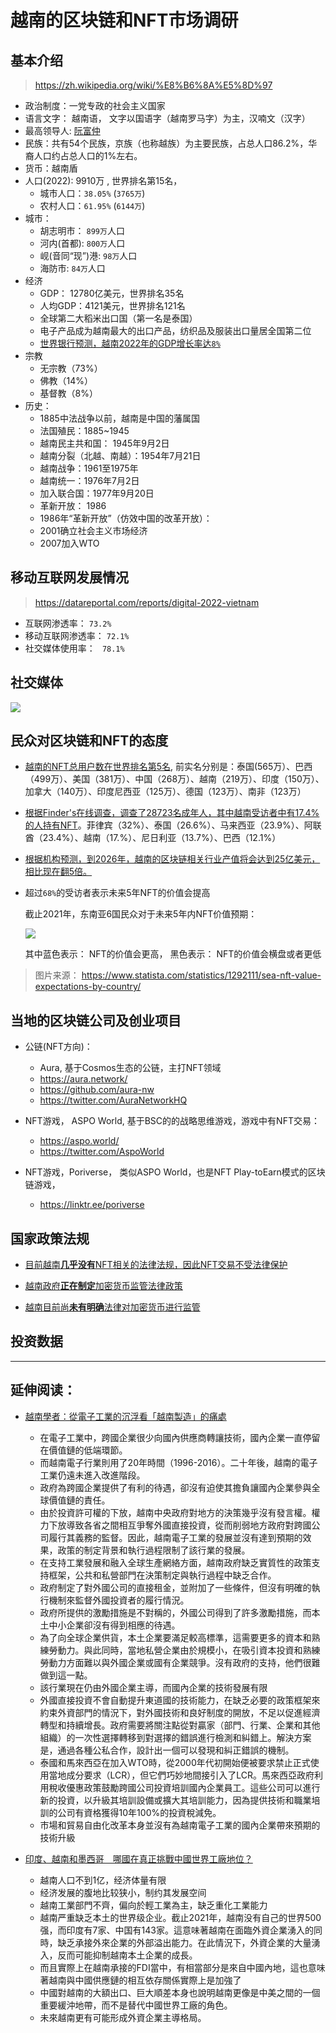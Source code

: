 # 越南的区块链和NFT市场调研

## 基本介绍

> https://zh.wikipedia.org/wiki/%E8%B6%8A%E5%8D%97

- 政治制度：一党专政的社会主义国家
- 语言文字： 越南语， 文字以国语字（越南罗马字）为主，汉喃文（汉字）
- 最高领导人: [阮富仲](https://zh.wikipedia.org/wiki/%E9%98%AE%E5%AF%8C%E4%BB%B2)
- 民族：共有54个民族，京族（也称越族）为主要民族，占总人口86.2%，华裔人口约占总人口的1%左右。
- 货币：越南盾
- 人口(2022): 9910万 , 世界排名第15名，
  - 城市人口：`38.05%` (`3765万`)
  - 农村人口：`61.95%` (`6144万`)
- 城市：
  - 胡志明市： `899万`人口
  - 河内(首都): `800万`人口
  - 岘(音同“现”)港: `98万`人口
  - 海防市: `84万`人口
- 经济
  - GDP： 12780亿美元，世界排名35名
  - 人均GDP：4121美元，世界排名121名
  - 全球第二大稻米出口国（第一名是泰国）
  - 电子产品成为越南最大的出口产品，纺织品及服装出口量居全国第二位
  - [世界银行预测，越南2022年的GDP增长率达`8%`](https://cj.sina.com.cn/articles/view/6862376589/199078e8d00102ge7u?finpagefr=p_103)
- 宗教
  - 无宗教（73%）
  - 佛教（14%）
  - 基督教（8%）
- 历史：
  - 1885中法战争以前，越南是中国的藩属国
  - 法国殖民：1885~1945
  - 越南民主共和国： 1945年9月2日
  - 越南分裂（北越、南越）：1954年7月21日
  - 越南战争：1961至1975年
  - 越南统一：1976年7月2日
  - 加入联合国：1977年9月20日
  - 革新开放： 1986
  - 1986年“革新开放”（仿效中国的改革开放）：
  - 2001确立社会主义市场经济
  - 2007加入WTO


## 移动互联网发展情况

> https://datareportal.com/reports/digital-2022-vietnam

- 互联网渗透率： `73.2%`
- 移动互联网渗透率： `72.1%`
- 社交媒体使用率： ` 78.1%`



## 社交媒体

![](../imgs/vietnam_social_media.png)

## 民众对区块链和NFT的态度

- [越南的NFT总用户数在世界排名第5名](https://vir.com.vn/vietnam-among-countries-with-the-most-nft-users-94102.html), 前实名分别是：泰国(565万）、巴西（499万）、美国（381万）、中国（268万）、越南（219万）、印度（150万）、加拿大（140万）、印度尼西亚（125万）、德国（123万）、南非（123万）
- [根据Finder's在线调查，调查了28723名成年人，其中越南受访者中有17.4%的人持有NFT](https://www.cekindo.vn/blog/a-comprehensive-overview-of-the-nft-sector-in-vietnam)。菲律宾（32%）、泰国（26.6%）、马来西亚（23.9%）、阿联酋（23.4%）、越南（17.%）、尼日利亚（13.7%）、巴西（12.1%）
- [根据机构预测，到2026年，越南的区块链相关行业产值将会达到25亿美元，相比现在翻5倍。](https://www.viettonkinconsulting.com/general/vietnam-nft-market-potential-investment-opportunity/)


- 超过`68%`的受访者表示未来5年NFT的价值会提高


    截止2021年，东南亚6国民众对于未来5年内NFT价值预期：

    ![](../imgs/sea_nft.png)

    其中蓝色表示： NFT的价值会更高， 黑色表示： NFT的价值会横盘或者更低


> 图片来源： https://www.statista.com/statistics/1292111/sea-nft-value-expectations-by-country/

## 当地的区块链公司及创业项目


- 公链(NFT方向)：
  - Aura, 基于Cosmos生态的公链，主打NFT领域
  - https://aura.network/
  - https://github.com/aura-nw
  - https://twitter.com/AuraNetworkHQ

- NFT游戏， ASPO World, 基于BSC的的战略思维游戏，游戏中有NFT交易：
  - https://aspo.world/
  - https://twitter.com/AspoWorld

- NFT游戏，Poriverse， 类似ASPO World，也是NFT Play-toEarn模式的区块链游戏，
  - https://linktr.ee/poriverse

## 国家政策法规

- [目前越南**几乎没有**NFT相关的法律法规，因此NFT交易不受法律保护](https://www.viettonkinconsulting.com/general/vietnam-nft-market-potential-investment-opportunity/)

- [越南政府**正在制定**加密货币监管法律政策](https://www.vietnam-briefing.com/news/vietnam-tasks-government-agencies-prepare-legal-framework-cryptocurrencies-virtual-assets.html/)

- [越南目前尚**未有明确**法律对加密货币进行监管](https://ykvn-law.com/how-to-classify-and-regulate-crypto-in-vietnam/)




## 投资数据




---

## 延伸阅读：

- [越南學者：從電子工業的沉浮看「越南製造」的痛處](https://www.hk01.com/%E4%B8%96%E7%95%8C%E5%B0%88%E9%A1%8C/797876/%E8%B6%8A%E5%8D%97%E5%AD%B8%E8%80%85-%E5%BE%9E%E9%9B%BB%E5%AD%90%E5%B7%A5%E6%A5%AD%E7%9A%84%E6%B2%89%E6%B5%AE%E7%9C%8B-%E8%B6%8A%E5%8D%97%E8%A3%BD%E9%80%A0-%E7%9A%84%E7%97%9B%E8%99%95)
  - 在電子工業中，跨國企業很少向國內供應商轉讓技術，國內企業一直停留在價值鏈的低端環節。
  - 而越南電子行業則用了20年時間（1996-2016）。二十年後，越南的電子工業仍遠未進入改進階段。
  - 政府為跨國企業提供了有利的待遇，卻沒有迫使其擔負讓國內企業參與全球價值鏈的責任。
  - 由於投資許可權的下放，越南中央政府對地方的決策幾乎沒有發言權。權力下放導致各省之間相互爭奪外國直接投資，從而削弱地方政府對跨國公司履行其義務的監督。因此，越南電子工業的發展並沒有達到預期的效果，政策的制定背景和執行過程限制了該行業的發展。
  - 在支持工業發展和融入全球生產網絡方面，越南政府缺乏實質性的政策支持框架，公共和私營部門在決策制定與執行過程中缺乏合作。
  - 政府制定了對外國公司的直接租金，並附加了一些條件，但沒有明確的執行機制來監督外國投資者的履行情況。
  - 政府所提供的激勵措施是不對稱的，外國公司得到了許多激勵措施，而本土中小企業卻沒有得到相應的待遇。
  - 為了向全球企業供貨，本土企業要滿足較高標準，這需要更多的資本和熟練勞動力。與此同時，當地私營企業由於規模小，在吸引資本投資和熟練勞動力方面難以與外國企業或國有企業競爭。沒有政府的支持，他們很難做到這一點。
  - 該行業現在仍由外國企業主導，而國內企業的技術發展有限
  - 外國直接投資不會自動提升東道國的技術能力，在缺乏必要的政策框架來約束外資部門的情況下，對外國技術和良好制度的開放，不足以促進經濟轉型和持續增長。政府需要將關注點從對贏家（部門、行業、企業和其他組織）的一次性選擇轉移到對選擇的錯誤進行檢測和糾錯上。解決方案是，通過各種公私合作，設計出一個可以發現和糾正錯誤的機制。
  - 泰國和馬來西亞在加入WTO時，從2000年代初開始便被要求禁止正式使用當地成分要求（LCR），但它們巧妙地間接引入了LCR。馬來西亞政府利用稅收優惠政策鼓勵跨國公司投資培訓國內企業員工。這些公司可以進行新的投資，以升級其培訓設備或擴大其培訓能力，因為提供技術和職業培訓的公司有資格獲得10年100%的投資稅減免。
  - 市場和貿易自由化改革本身並沒有為越南電子工業的國內企業帶來預期的技術升級

- [印度、越南和墨西哥　哪國在真正挑戰中國世界工廠地位？](https://www.hk01.com/%E4%B8%AD%E5%9C%8B%E8%A7%80%E5%AF%9F/830662/%E5%8D%B0%E5%BA%A6-%E8%B6%8A%E5%8D%97%E5%92%8C%E5%A2%A8%E8%A5%BF%E5%93%A5-%E5%93%AA%E5%9C%8B%E5%9C%A8%E7%9C%9F%E6%AD%A3%E6%8C%91%E6%88%B0%E4%B8%AD%E5%9C%8B%E4%B8%96%E7%95%8C%E5%B7%A5%E5%BB%A0%E5%9C%B0%E4%BD%8D)
  - 越南人口不到1亿，经济体量有限
  - 经济发展的腹地比较狭小，制约其发展空间
  - 越南工業部門不齊，偏向於輕工業為主，缺乏重化工業能力
  - 越南严重缺乏本土的世界级企业。截止2021年，越南没有自己的世界500强，而印度有7家、中国有143家。這意味著越南在面臨外資企業湧入的同時，缺乏承接外來企業的外部溢出能力。在此情況下，外資企業的大量湧入，反而可能抑制越南本土企業的成長。
  - 而且實際上在越南承接的FDI當中，有相當部分是來自中國內地，這也意味著越南與中國供應鏈的相互依存關係實際上是加強了
  - 中國對越南的大額出口、巨大順差本身也說明越南更像是中美之間的一個重要緩沖地帶，而不是替代中國世界工廠的角色。
  - 未來越南更有可能形成外資企業主導格局。

